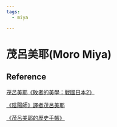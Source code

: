 ```yaml
---
tags:
  - miya

---
```


# 茂呂美耶(Moro Miya)

## Reference

[茂呂美耶《敗者的美學：戰國日本2》](https://okapi.books.com.tw/article/index/1226)

[《陰陽師》譯者茂呂美耶](https://okapi.books.com.tw/article/1320)

[《茂呂美耶的歷史手帳》](https://www.thenewslens.com/article/196217)

